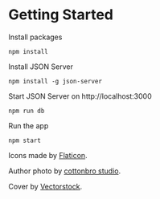 # Getting Started

Install packages

```
npm install
```

Install JSON Server

```
npm install -g json-server
```

Start JSON Server on http://localhost:3000

```
npm run db
```

Run the app

```
npm start
```

Icons made by [Flaticon](https://www.flaticon.com).

Author photo by [cottonbro studio](https://www.pexels.com/photo/a-man-composing-a-handwritten-letter-6830866/).

Cover by [Vectorstock](https://www.vectorstock.com/royalty-free-vector/library-book-shelf-seamless-pattern-vector-17656748).
